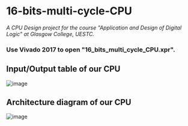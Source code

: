 # 16-bits-multi-cycle-CPU
*A CPU Design project for the course "Application and Design of Digital Logic" at Glasgow College, UESTC.*

### Use Vivado 2017 to open "16_bits_multi_cycle_CPU.xpr".

## Input/Output table of our CPU 
![image](https://github.com/Cao1014/16-bits-multi-cycle-CPU/assets/101035289/276354cc-23f3-4dec-84fb-67a03a038bc8)

## Architecture diagram of our CPU
![image](https://github.com/Cao1014/16-bits-multi-cycle-CPU/assets/101035289/c2a47ed9-f14b-4314-873f-fd024b322dd0)

